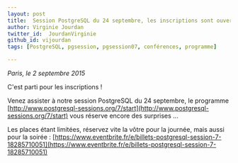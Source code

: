 ```yaml
---
layout: post
title:  Session PostgreSQL du 24 septembre, les inscriptions sont ouvertes !
author: Virginie Jourdan
twitter_id:  JourdanVirginie   
github_id: vijourdan
tags: [PostgreSQL, pgsession, pgsession07, conférences, programme]

---
```

*Paris, le 2 septembre 2015*

C'est parti pour les inscriptions !


<!--MORE-->


Venez assister à notre session PostgreSQL du 24 septembre, le programme [http://www.postgresql-sessions.org/7/start](http://www.postgresql-sessions.org/7/start) vous réserve encore des surprises ...

Les places étant limitées, réservez vite la vôtre pour la journée, mais aussi pour la soirée : [https://www.eventbrite.fr/e/billets-postgresql-session-7-18285710051](https://www.eventbrite.fr/e/billets-postgresql-session-7-18285710051)
